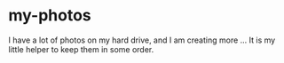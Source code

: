 # my-photos
I have a lot of photos on my hard drive, and I am creating more ... It is my little helper to keep them in some order.
